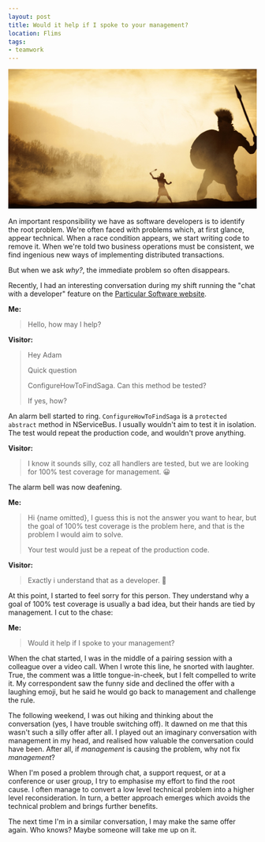 ```yaml
---
layout: post
title: Would it help if I spoke to your management?
location: Flims
tags:
- teamwork
---
```


<img src="/img/manager.jpg" />

An important responsibility we have as software developers is to identify the root problem. We're often faced with problems which, at first glance, appear technical. When a race condition appears, we start writing code to remove it. When we're told two business operations must be consistent, we find ingenious new ways of implementing distributed transactions.<!--excerpt-->

But when we ask _why?_, the immediate problem so often disappears.

Recently, I had an interesting conversation during my shift running the "chat with a developer" feature on the [Particular Software website](https://particular.net).

**Me:**

<blockquote>
  <p>Hello, how may I help?</p>
</blockquote>

**Visitor:**

<blockquote>
  <p>Hey Adam</p>
  <p>Quick question</p>
  <p>ConfigureHowToFindSaga. Can this method be tested?</p>
  <p>If yes, how?</p>
</blockquote>

An alarm bell started to ring. `ConfigureHowToFindSaga` is a `protected abstract` method in NServiceBus. I usually wouldn't aim to test it in isolation. The test would repeat the production code, and wouldn't prove anything.

**Visitor:**

<blockquote>
  <p>I know it sounds silly, coz all handlers are tested, but we are looking for 100% test coverage for management. 😀</p>
</blockquote>

The alarm bell was now deafening.

**Me:**

<blockquote>
  <p>Hi {name omitted}, I guess this is not the answer you want to hear, but the goal of 100% test coverage is the problem here, and that is the problem I would aim to solve.</p>
  <p>Your test would just be a repeat of the production code.</p>
</blockquote>

**Visitor:**

<blockquote>
  <p>Exactly i understand that as a developer. 🙂</p>
</blockquote>

At this point, I started to feel sorry for this person. They understand why a goal of 100% test coverage is usually a bad idea, but their hands are tied by management. I cut to the chase:

**Me:**

<blockquote>
  <p>Would it help if I spoke to your management?</p>
</blockquote>

When the chat started, I was in the middle of a pairing session with a colleague over a video call. When I wrote this line, he snorted with laughter. True, the comment was a little tongue-in-cheek, but I felt compelled to write it. My correspondent saw the funny side and declined the offer with a laughing emoji, but he said he would go back to management and challenge the rule.

The following weekend, I was out hiking and thinking about the conversation (yes, I have trouble switching off). It dawned on me that this wasn't such a silly offer after all. I played out an imaginary conversation with management in my head, and realised how valuable the conversation could have been. After all, if _management_ is causing the problem, why not fix _management_?

When I'm posed a problem through chat, a support request, or at a conference or user group, I try to emphasise my effort to find the root cause. I often manage to convert a low level technical problem into a higher level reconsideration. In turn, a better approach emerges which avoids the technical problem and brings further benefits.

The next time I'm in a similar conversation, I may make the same offer again. Who knows? Maybe someone will take me up on it.
